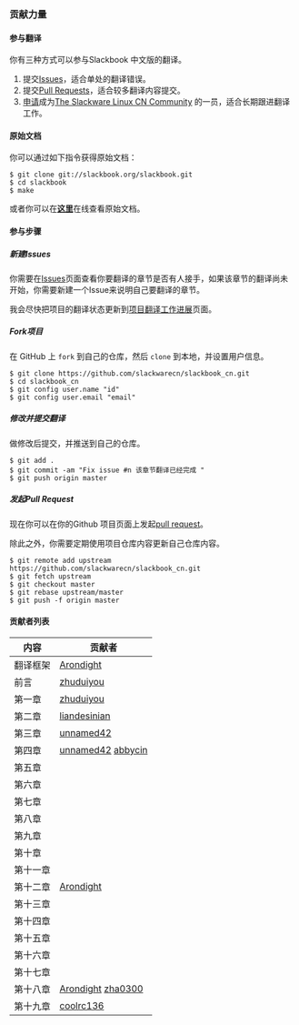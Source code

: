 ### 贡献力量

#### 参与翻译

你有三种方式可以参与Slackbook 中文版的翻译。

1. 提交[Issues][ID_ISSUES]，适合单处的翻译错误。
2. 提交[Pull Requests][ID_PULL_REQUESTS]，适合较多翻译内容提交。
3. [申请][ID_JOINUS]成为[The Slackware Linux CN Community][ID_SLACKWARECN] 的一员，适合长期跟进翻译工作。

#### 原始文档

你可以通过如下指令获得原始文档：

```
$ git clone git://slackbook.org/slackbook.git
$ cd slackbook
$ make
```

或者你可以在[**这里**](http://slackbook.org/beta)在线查看原始文档。

#### 参与步骤

##### 新建Issues

你需要在[Issues][ID_ISSUES]页面查看你要翻译的章节是否有人接手，如果该章节的翻译尚未开始，你需要新建一个Issue来说明自己要翻译的章节。

我会尽快把项目的翻译状态更新到[项目翻译工作进展](https://github.com/slackwarecn/slackbook_cn/issues/2)页面。

##### Fork项目

在 GitHub 上 `fork` 到自己的仓库，然后 `clone` 到本地，并设置用户信息。

```
$ git clone https://github.com/slackwarecn/slackbook_cn.git
$ cd slackbook_cn
$ git config user.name "id"
$ git config user.email "email"
```

##### 修改并提交翻译

做修改后提交，并推送到自己的仓库。

```
$ git add .
$ git commit -am "Fix issue #n 该章节翻译已经完成 "
$ git push origin master
```

##### 发起Pull Request

现在你可以在你的Github 项目页面上发起[pull request][ID_PULL_REQUESTS]。

除此之外，你需要定期使用项目仓库内容更新自己仓库内容。

```
$ git remote add upstream https://github.com/slackwarecn/slackbook_cn.git
$ git fetch upstream
$ git checkout master
$ git rebase upstream/master
$ git push -f origin master
```

#### 贡献者列表

| 内容 | 贡献者 |
| --- | --- |
| 翻译框架 | [Arondight][ID_NAME_ARONDIGHT] |
| 前言 | [zhuduiyou][ID_NAME_ZHUDUIYOU] |
| 第一章 | [zhuduiyou][ID_NAME_ZHUDUIYOU] |
| 第二章 | [liandesinian][ID_NAME_LIANDESINIAN] |
| 第三章 | [unnamed42][ID_NAME_UNNAMED42] |
| 第四章 | [unnamed42][ID_NAME_UNNAMED42] [abbycin][ID_NAME_ABBYCIN] |
| 第五章 | |
| 第六章 | |
| 第七章 | |
| 第八章 | |
| 第九章 | |
| 第十章 | |
| 第十一章 | |
| 第十二章 | [Arondight][ID_NAME_ARONDIGHT] |
| 第十三章 | |
| 第十四章 | |
| 第十五章 | |
| 第十六章 | |
| 第十七章 | |
| 第十八章 | [Arondight][ID_NAME_ARONDIGHT] [zha0300][ID_NAME_ZHA0300] |
| 第十九章 | [coolrc136][ID_NAME_COOLRC136] |

[ID_SLACKWARECN]: https://github.com/slackwarecn "访问The Slackware Linux CN Community"
[ID_JOINUS]: http://slackwarecn.github.io/JoinUs "加入我们！"
[ID_PULL_REQUESTS]: https://github.com/slackwarecn/slackbook_cn/pulls "查看Pull requests"
[ID_ISSUES]: https://github.com/slackwarecn/slackbook_cn/issues "提交Issues"

[ID_NAME_ARONDIGHT]: https://github.com/Arondight
[ID_NAME_ZHUDUIYOU]: https://github.com/zhuduiyou
[ID_NAME_COOLRC136]: https://github.com/coolrc136
[ID_NAME_UNNAMED42]: https://github.com/unnamed42
[ID_NAME_LIANDESINIAN]: https://github.com/liandesinian
[ID_NAME_ZHA0300]: https://github.com/zha0300
[ID_NAME_ABBYCIN]: https://github.com/abbycin

